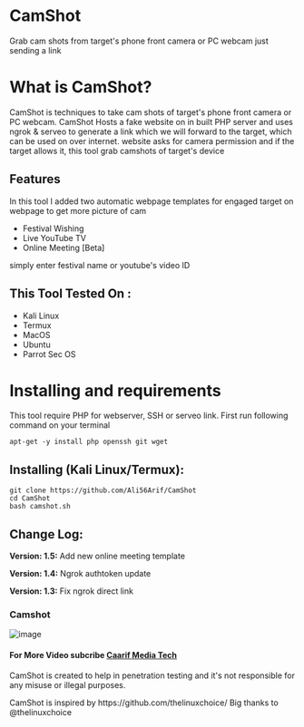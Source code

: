 # CamShot
Grab cam shots from target's phone front camera or PC webcam just sending a link

# What is CamShot?
<p>CamShot is techniques to take cam shots of target's phone front camera or PC webcam. CamShot Hosts a fake website on in built PHP server and uses ngrok & serveo to generate a link which we will forward to the target, which can be used on over internet. website asks for camera permission and if the target allows it, this tool grab camshots of target's device</p>

## Features
<p>In this tool I added two automatic webpage templates for engaged target on webpage to get more picture of cam</p>
<ul>
  <li>Festival Wishing</li>
  <li>Live YouTube TV</li>
   <li>Online Meeting [Beta]</li>
</ul>
<p>simply enter festival name or youtube's video ID</p>

## This Tool Tested On :
<ul>
  <li>Kali Linux</li>
  <li>Termux</li>
  <li>MacOS</li>
  <li>Ubuntu</li>
  <li>Parrot Sec OS</li>
</ul>

# Installing and requirements
<p>This tool require PHP for webserver, SSH or serveo link. First run following command on your terminal</p>

```
apt-get -y install php openssh git wget
```

## Installing (Kali Linux/Termux):

```
git clone https://github.com/Ali56Arif/CamShot
cd CamShot
bash camshot.sh
```

## Change Log:

<p><b>Version: 1.5:</b> Add new online meeting template</p>
<p><b>Version: 1.4:</b> Ngrok authtoken update</p>
<p><b>Version: 1.3:</b> Fix ngrok direct link</p>

### Camshot
![image](https://user-images.githubusercontent.com/79138028/216158972-35c44302-08d3-4989-9dbd-0e0c38cc2c87.png)

#### For More Video subcribe <a href="http://youtube.com/caarifmediatech">Caarif Media Tech</a>
<p>CamShot is created to help in penetration testing and it's not responsible for any misuse or illegal purposes.</p>
<p>CamShot is inspired by https://github.com/thelinuxchoice/ Big thanks to @thelinuxchoice</p>
